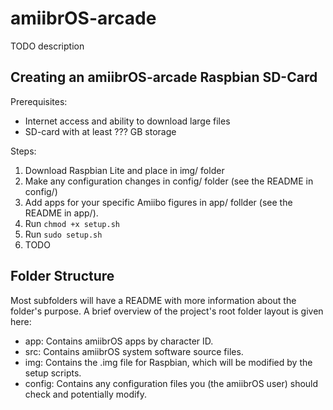 # amiibrOS-arcade
TODO description

## Creating an amiibrOS-arcade Raspbian SD-Card
Prerequisites:
* Internet access and ability to download large files
* SD-card with at least ??? GB storage

Steps:
1. Download Raspbian Lite and place in img/ folder
2. Make any configuration changes in config/ folder (see the README in config/)
3. Add apps for your specific Amiibo figures in app/ follder (see the README in
app/).
4. Run `chmod +x setup.sh`
5. Run `sudo setup.sh`
6. TODO

## Folder Structure
Most subfolders will have a README with more information about the folder's
purpose. A brief overview of the project's root folder layout is given here:
* app: Contains amiibrOS apps by character ID.
* src: Contains amiibrOS system software source files.
* img: Contains the .img file for Raspbian, which will be modified by the setup
scripts.
* config: Contains any configuration files you (the amiibrOS user) should check
and potentially modify.
